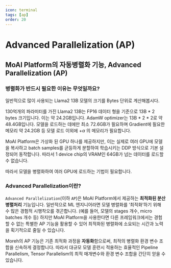 ```yaml
---
icon: terminal
tags: [ap]
order: 20
---
```


# Advanced Parallelization (AP)

## MoAI Platform의 자동병렬화 기능,  Advanced Parallelization (AP)

### 병렬화가 반드시 필요한 이유는 무엇일까요?

일반적으로 많이 사용되는 Llama2 13B 모델의 크기를 Bytes 단위로 계산해봅시다.

130억개의 파라미터를 가진 Llama2 13B는 FP16 데이터 형을 기준으로 13B * 2 bytes 크기입니다. 이는 약 24.2GB입니다. AdamW optimizer는 13B * 2 * 2로 약 48.4GB입니다. 모델을 로드하는 데에만 최소 72.6GB가 필요하며 Gradient에 필요한 메모리 약 24.2GB 등 모델 로드 이외에 +$\alpha$ 의 메모리가 필요합니다. 

MoAI Platform은 가상화 된 GPU 하나를 제공하지만, 이는 실제로 여러 GPU에 모델을 복사하고 batch samples를 균등하게 분할하여 학습시키는 DDP 방식으로 기본 설정되어 동작합니다. 따라서 1 device chip의 VRAM인 64GB가 넘는 데이터를 로드할 수 없습니다.

따라서 모델을 병렬화하여 여러 GPU에 로드하는 기법이 필요합니다.

### Advanced Parallelization이란?

`Advanced Parallelization`(이하 `AP`)은 MoAI Platform에서 제공하는 **최적화된 분산 병렬처리** 기능입니다. 일반적으로 ML 엔지니어라면 모델 병렬화를 ‘최적화’하기 위해 수 많은 경험적 시행착오를 겪곤합니다. (예를 들어, 모델의 stages 개수, micro batches 개수 등) 하지만 MoAI Platform을 사용한다면 다른 프레임워크에서는 경험할 수 없는 특별한 AP 기능을 활용할 수 있어 최적화된 병렬화에 소요되는 시간과 노력을 획기적으로 줄일 수 있습니다.

Moreh의 AP 기능은 기존 최적화 과정을 **자동화**함으로써, 최적의 병렬화 환경 변수 조합을 신속하게 결정합니다. 따라서 대규모 모델 훈련시 적용하는 효율적인 Pipeline Parallelism, Tensor Parallelism의 최적 매개변수와 환경 변수 조합을 간단히 얻을 수 있습니다.

